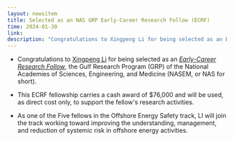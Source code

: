 ```yaml
---
layout: newsitem
title: Selected as an NAS GRP Early-Career Research Follow (ECRF)
time: 2024-01-30
link: 
description: "Congratulations to Xingpeng Li for being selected as an Early-Career Research Follow (in the Offshore Energy Safety track, the Gulf Research Program (GRP) of the National Academies of Sciences, Engineering, and Medicine. Funding; $76,000."
---
```


* Congratulations to <a href="/people/Xingpeng-Li" class="">Xingpeng Li</a> for being selected as an <a class="" href="https://www.nationalacademies.org/news/2024/01/gulf-research-program-announces-newest-cohorts-of-early-career-research-fellows-in-offshore-energy-safety-and-education-research" target="_blank">*Early-Career Research Follow*</a>, the Gulf Research Program (GRP) of the National Academies of Sciences, Engineering, and Medicine (NASEM, or NAS for short).

* This ECRF fellowship carries a cash award of $76,000 and will be used, as direct cost only, to support the fellow's research activities. 

* As one of the Five fellows in the Offshore Energy Safety track, LI will join the track working toward improving the understanding, management, and reduction of systemic risk in offshore energy activities.




